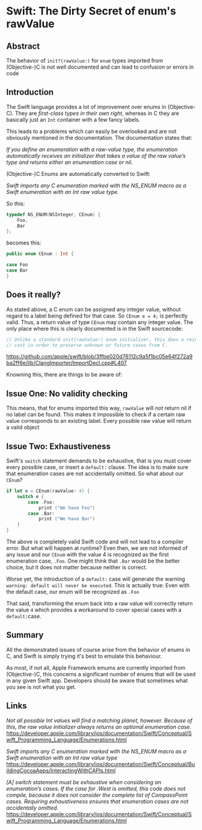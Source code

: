 # Swift: The Dirty Secret of enum's rawValue

## Abstract

The behavior of `init?(rawValue:)` for `enum` types imported from (Objective-)C is not well documented and can lead to confusion or errors in code

## Introduction

The Swift language provides a lot of improvement over enums in (Objective-C). They are _first-class types in their own right_, whereas in C they are basically just an `Int` container with a few fancy labels.

This leads to a problems which can easily be overlooked and are not obviously mentioned in the documentation. The documentation states that:

_If you define an enumeration with a raw-value type, the enumeration automatically receives an initializer that takes a value of the raw value’s type and returns either an enumeration case or nil._

(Objective-)C Enums are automatically converted to Swift:

_Swift imports any C enumeration marked with the NS_ENUM macro as a Swift enumeration with an Int raw value type._

So this:

```C
typedef NS_ENUM(NSInteger, CEnum) {
    Foo,
    Bar
};
```

becomes this:

```Swift
public enum CEnum : Int {

case Foo
case Bar
}
```

## Does it really?

As stated above, a C enum can be assigned any integer value, without regard to a label being defined for that case. So `CEnum e = 4;` is perfectly valid.
Thus, a return value of type `CEnum` may contain any integer value. The only place where this is clearly documented is in the Swift sourcecode:

```Swift
// Unlike a standard init(rawValue:) enum initializer, this does a reinterpret
// cast in order to preserve unknown or future cases from C.
```
https://github.com/apple/swift/blob/3ffbe020d76112c9a5f1bc05e64f272a9ba2ff6e/lib/ClangImporter/ImportDecl.cpp#L407

Knowning this, there are things to be aware of:

## Issue One: No validity checking

This means, that for enums imported this way, `rawValue` will *not* return nil if no label can be found. This makes it impossible to check if a certain raw value corresponds to an existing label. Every possible raw value will return a valid object

## Issue Two: Exhaustiveness

Swift's `switch` statement demands to be exhaustive, that is you must cover every possible case, or insert a `default:` clause. The idea is to make sure that enumeration cases are not accidentally omitted. So what about our `CEnum`?

```Swift
if let e = CEnum(rawValue: 4) {
    switch e {
        case .Foo:
            print ("We have Foo")
        case .Bar:
            print ("We have Bar")
    }
}
```

The above is completely valid Swift code and will not lead to a compiler error. But what will happen at runtime? Even then, we are not informed of any issue and our `CEnum` with the value 4 is recognized as the first enumeration case, `.Foo`. One might think that `.Bar` would be the better choice, but it does not matter because neither is correct. 

Worse yet, the introduction of a `default:` case will generate the warning `warning: default will never be executed`. This is actually true: Even with the default case, our enum will be recognized as `.Foo`

That said, transforming the enum back into a raw value will correctly return the value `4` which provides a workaround to cover special cases with a `default:`case.

## Summary 

All the demonstrated issues of course arise from the behavior of enums in C, and Swift is simply trying it's best to emulate this behaviour.

As most, if not all, Apple Framework emums are currently imported from (Objective-)C, this concerns a significant number of enums that will be used in any given Swift app. Developers should be aware that sometimes what you see is not what you get. 

## Links

_Not all possible Int values will find a matching planet, however. Because of this, the raw value initializer always returns an optional enumeration case._
https://developer.apple.com/library/ios/documentation/Swift/Conceptual/Swift_Programming_Language/Enumerations.html


_Swift imports any C enumeration marked with the NS_ENUM macro as a Swift enumeration with an Int raw value type_
https://developer.apple.com/library/ios/documentation/Swift/Conceptual/BuildingCocoaApps/InteractingWithCAPIs.html

_[A] switch statement must be exhaustive when considering an enumeration’s cases. If the case for .West is omitted, this code does not compile, because it does not consider the complete list of CompassPoint cases. Requiring exhaustiveness ensures that enumeration cases are not accidentally omitted._
https://developer.apple.com/library/ios/documentation/Swift/Conceptual/Swift_Programming_Language/Enumerations.html
